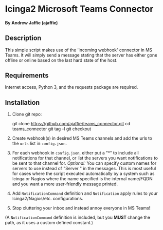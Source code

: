 # Icinga2 Microsoft Teams Connector

#### By Andrew Jaffie (ajaffie)


## Description

This simple script makes use of the 'incoming webhook' connector in MS Teams. It will simply send a message stating that the server has either gone offline or online based on the last hard state of the host. 

## Requirements

Internet access, Python 3, and the requests package are required.

## Installation
1. Clone git repo:

    git clone https://github.com/ajaffie/teams_connector.git
    cd teams_connector
    git tag -l
    git checkout <latest tagged version>

2. Create webhook(s) in desired MS Teams channels and add the urls to the `urls` list in `config.json`.
3. For each webhook in `config.json`, either put a "\*" to include all notifications for that channel, or list the servers you want notifications to be sent to that channel for.
*Optional:* You can specify custom names for servers to use instead of "Server <name>" in the messages. This is most useful for cases where the script executed automatically by a system such as Icinga or Nagios where the name specified is the internal name/FQDN and you want a more user-friendly message printed.
4. Add `NotificationCommand` definition and `Notification` apply rules to your Icinga2/Nagios/etc. configurations.
5. Stop cluttering your inbox and instead annoy everyone in MS Teams!

(A `NotificationCommand` definition is included, but you **MUST** change the path, as it uses a custom defined constant.)
